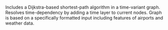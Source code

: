 Includes a Dijkstra-based shortest-path algorithm in a time-variant graph. Resolves time-dependency by adding a time layer to current nodes. Graph is based on a specifically formatted input including features of airports and weather data. 
